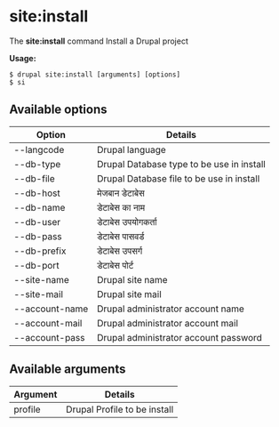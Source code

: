 # site:install
The **site:install** command Install a Drupal project

**Usage:**
```
$ drupal site:install [arguments] [options] 
$ si  
```

## Available options
Option | Details
-------|-------------
--langcode | Drupal language
--db-type | Drupal Database type to be use in install
--db-file | Drupal Database file to be use in install
--db-host | मेजबान डेटाबेस
--db-name | डेटाबेस का नाम
--db-user | डेटाबेस उपयोगकर्ता
--db-pass | डेटाबेस पासवर्ड
--db-prefix | डेटाबेस उपसर्ग
--db-port | डेटाबेस पोर्ट
--site-name | Drupal site name
--site-mail | Drupal site mail
--account-name | Drupal administrator account name
--account-mail | Drupal administrator account mail
--account-pass | Drupal administrator account password

## Available arguments
Argument | Details
---------|-------------
profile | Drupal Profile to be install
